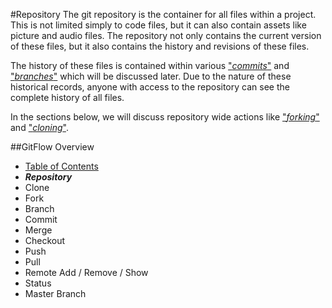 #Repository
The git repository is the container for all files within a project. 
This is not limited simply to code files, but it can also contain assets like picture and audio files. 
The repository not only contains the current version of these files, but it also contains the history and revisions of these files.
     
The history of these files is contained within various ["*commits*"]() and ["*branches*"]() which will be discussed later.
Due to the nature of these historical records, anyone with access to the repository can see the complete history of all files. 

In the sections below, we will discuss repository wide actions like ["*forking*"]() and ["*cloning*"]().

##GitFlow Overview
* [Table of Contents](./README.MD)
* _**Repository**_
* Clone
* Fork
* Branch
* Commit
* Merge
* Checkout
* Push
* Pull 
* Remote Add / Remove / Show
* Status
* Master Branch